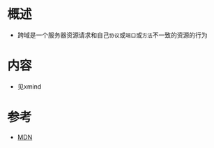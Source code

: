 # 概述

* 跨域是一个服务器资源请求和自己`协议`或`端口`或`方法`不一致的资源的行为

# 内容

* 见xmind

# 参考

* [MDN](https://developer.mozilla.org/zh-CN/docs/Web/HTTP/Access_control_CORS)

  